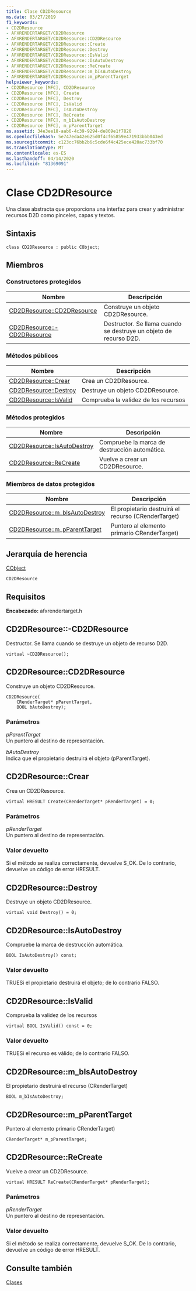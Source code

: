 ```yaml
---
title: Clase CD2DResource
ms.date: 03/27/2019
f1_keywords:
- CD2DResource
- AFXRENDERTARGET/CD2DResource
- AFXRENDERTARGET/CD2DResource::CD2DResource
- AFXRENDERTARGET/CD2DResource::Create
- AFXRENDERTARGET/CD2DResource::Destroy
- AFXRENDERTARGET/CD2DResource::IsValid
- AFXRENDERTARGET/CD2DResource::IsAutoDestroy
- AFXRENDERTARGET/CD2DResource::ReCreate
- AFXRENDERTARGET/CD2DResource::m_bIsAutoDestroy
- AFXRENDERTARGET/CD2DResource::m_pParentTarget
helpviewer_keywords:
- CD2DResource [MFC], CD2DResource
- CD2DResource [MFC], Create
- CD2DResource [MFC], Destroy
- CD2DResource [MFC], IsValid
- CD2DResource [MFC], IsAutoDestroy
- CD2DResource [MFC], ReCreate
- CD2DResource [MFC], m_bIsAutoDestroy
- CD2DResource [MFC], m_pParentTarget
ms.assetid: 34e3ee18-aab6-4c39-9294-de869e1f7820
ms.openlocfilehash: 5e747eda42e625d0f4cf65859e471933bbb043ed
ms.sourcegitcommit: c123cc76bb2b6c5cde6f4c425ece420ac733bf70
ms.translationtype: MT
ms.contentlocale: es-ES
ms.lasthandoff: 04/14/2020
ms.locfileid: "81369091"
---
```

# <a name="cd2dresource-class"></a>Clase CD2DResource

Una clase abstracta que proporciona una interfaz para crear y administrar recursos D2D como pinceles, capas y textos.

## <a name="syntax"></a>Sintaxis

```
class CD2DResource : public CObject;
```

## <a name="members"></a>Miembros

### <a name="protected-constructors"></a>Constructores protegidos

|Nombre|Descripción|
|----------|-----------------|
|[CD2DResource::CD2DResource](#cd2dresource)|Construye un objeto CD2DResource.|
|[CD2DResource::-CD2DResource](#_dtorcd2dresource)|Destructor. Se llama cuando se destruye un objeto de recurso D2D.|

### <a name="public-methods"></a>Métodos públicos

|Nombre|Descripción|
|----------|-----------------|
|[CD2DResource::Crear](#create)|Crea un CD2DResource.|
|[CD2DResource::Destroy](#destroy)|Destruye un objeto CD2DResource.|
|[CD2DResource::IsValid](#isvalid)|Comprueba la validez de los recursos|

### <a name="protected-methods"></a>Métodos protegidos

|Nombre|Descripción|
|----------|-----------------|
|[CD2DResource::IsAutoDestroy](#isautodestroy)|Compruebe la marca de destrucción automática.|
|[CD2DResource::ReCreate](#recreate)|Vuelve a crear un CD2DResource.|

### <a name="protected-data-members"></a>Miembros de datos protegidos

|Nombre|Descripción|
|----------|-----------------|
|[CD2DResource::m_bIsAutoDestroy](#m_bisautodestroy)|El propietario destruirá el recurso (CRenderTarget)|
|[CD2DResource::m_pParentTarget](#m_pparenttarget)|Puntero al elemento primario CRenderTarget)|

## <a name="inheritance-hierarchy"></a>Jerarquía de herencia

[CObject](../../mfc/reference/cobject-class.md)

`CD2DResource`

## <a name="requirements"></a>Requisitos

**Encabezado:** afxrendertarget.h

## <a name="cd2dresourcecd2dresource"></a><a name="_dtorcd2dresource"></a>CD2DResource::-CD2DResource

Destructor. Se llama cuando se destruye un objeto de recurso D2D.

```
virtual ~CD2DResource();
```

## <a name="cd2dresourcecd2dresource"></a><a name="cd2dresource"></a>CD2DResource::CD2DResource

Construye un objeto CD2DResource.

```
CD2DResource(
    CRenderTarget* pParentTarget,
    BOOL bAutoDestroy);
```

### <a name="parameters"></a>Parámetros

*pParentTarget*<br/>
Un puntero al destino de representación.

*bAutoDestroy*<br/>
Indica que el propietario destruirá el objeto (pParentTarget).

## <a name="cd2dresourcecreate"></a><a name="create"></a>CD2DResource::Crear

Crea un CD2DResource.

```
virtual HRESULT Create(CRenderTarget* pRenderTarget) = 0;
```

### <a name="parameters"></a>Parámetros

*pRenderTarget*<br/>
Un puntero al destino de representación.

### <a name="return-value"></a>Valor devuelto

Si el método se realiza correctamente, devuelve S_OK. De lo contrario, devuelve un código de error HRESULT.

## <a name="cd2dresourcedestroy"></a><a name="destroy"></a>CD2DResource::Destroy

Destruye un objeto CD2DResource.

```
virtual void Destroy() = 0;
```

## <a name="cd2dresourceisautodestroy"></a><a name="isautodestroy"></a>CD2DResource::IsAutoDestroy

Compruebe la marca de destrucción automática.

```
BOOL IsAutoDestroy() const;
```

### <a name="return-value"></a>Valor devuelto

TRUESi el propietario destruirá el objeto; de lo contrario FALSO.

## <a name="cd2dresourceisvalid"></a><a name="isvalid"></a>CD2DResource::IsValid

Comprueba la validez de los recursos

```
virtual BOOL IsValid() const = 0;
```

### <a name="return-value"></a>Valor devuelto

TRUESi el recurso es válido; de lo contrario FALSO.

## <a name="cd2dresourcem_bisautodestroy"></a><a name="m_bisautodestroy"></a>CD2DResource::m_bIsAutoDestroy

El propietario destruirá el recurso (CRenderTarget)

```
BOOL m_bIsAutoDestroy;
```

## <a name="cd2dresourcem_pparenttarget"></a><a name="m_pparenttarget"></a>CD2DResource::m_pParentTarget

Puntero al elemento primario CRenderTarget)

```
CRenderTarget* m_pParentTarget;
```

## <a name="cd2dresourcerecreate"></a><a name="recreate"></a>CD2DResource::ReCreate

Vuelve a crear un CD2DResource.

```
virtual HRESULT ReCreate(CRenderTarget* pRenderTarget);
```

### <a name="parameters"></a>Parámetros

*pRenderTarget*<br/>
Un puntero al destino de representación.

### <a name="return-value"></a>Valor devuelto

Si el método se realiza correctamente, devuelve S_OK. De lo contrario, devuelve un código de error HRESULT.

## <a name="see-also"></a>Consulte también

[Clases](../../mfc/reference/mfc-classes.md)
